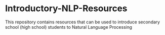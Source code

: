 # Introductory-NLP-Resources
This repository contains resources that can be used to introduce secondary school (high school) students to Natural Language Processing 

